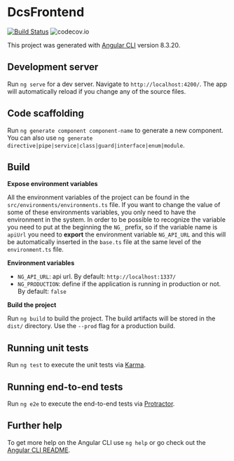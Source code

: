 # DcsFrontend

[![Build Status](https://travis-ci.com/dcs-community/dcs-frontend.svg?branch=master)](https://travis-ci.com/dcs-community/dcs-frontend)
![codecov.io](https://img.shields.io/codecov/c/github/dcs-community/dcs-frontend/master.svg?style=flat-square)

This project was generated with [Angular CLI](https://github.com/angular/angular-cli) version 8.3.20.

## Development server

Run `ng serve` for a dev server. Navigate to `http://localhost:4200/`. The app will automatically reload if you change any of the source files.

## Code scaffolding

Run `ng generate component component-name` to generate a new component. You can also use `ng generate directive|pipe|service|class|guard|interface|enum|module`.

## Build

**Expose environment variables**

All the environment variables of the project can be found in the `src/environments/environments.ts` file. If you want to change the value of some of these environments variables, you only need to have the environment in the system. In order to be possible to recognize the variable you need to put at the beginning the `NG_` prefix, so if the variable name is `apiUrl` you need to **export** the environment variable `NG_API_URL` and this will be automatically inserted in the `base.ts` file at the same level of the `environment.ts` file.

**Environment variables**

- `NG_API_URL`: api url. By default: `http://localhost:1337/`
- `NG_PRODUCTION`: define if the application is running in production or not. By default: `false`

**Build the project**

Run `ng build` to build the project. The build artifacts will be stored in the `dist/` directory. Use the `--prod` flag for a production build.

## Running unit tests

Run `ng test` to execute the unit tests via [Karma](https://karma-runner.github.io).

## Running end-to-end tests

Run `ng e2e` to execute the end-to-end tests via [Protractor](http://www.protractortest.org/).

## Further help

To get more help on the Angular CLI use `ng help` or go check out the [Angular CLI README](https://github.com/angular/angular-cli/blob/master/README.md).
